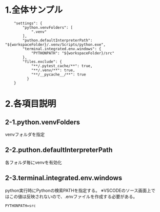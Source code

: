 # 1.全体サンプル

```
	"settings": {
		"python.venvFolders": [
			".venv"
		],
		"puthon.defaultInterpreterPath": "${workspaceFolder}/.venv/Scripts/python.exe",
		"terminal.integrated.env.windows": {
			"PYTHONPATH": "${workspaceFolder}/src"
		},
		"files.exclude": {
			"**/.pytest_cache/**": true,
			"**/.venv/**": true,
			"**/__pycache__/**": true
		  }
	}
```


# 2.各項目説明

## 2-1.python.venvFolders

venvフォルダを指定

## 2-2.puthon.defaultInterpreterPath

各フォルダ毎にvenvを有効化

## 2-3.terminal.integrated.env.windows

python実行時にPythonの検索PATHを指定する。
※VSCODEのソース画面上ではこの値は反映されないので、.envファイルを作成する必要がある。

```
PYTHONPATH=src
```